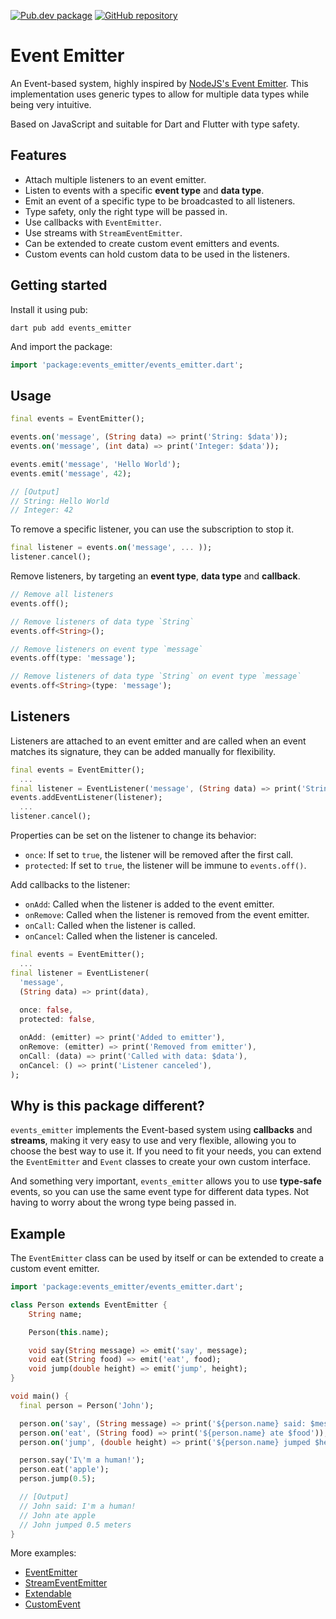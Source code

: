 [![Pub.dev package](https://img.shields.io/badge/pub.dev-events__emitter-blue)](https://pub.dev/packages/events_emitter)
[![GitHub repository](https://img.shields.io/badge/GitHub-EventEmitter--dart-blue?logo=github)](https://github.com/DrafaKiller/EventEmitter-dart)

# Event Emitter

An Event-based system, highly inspired by [NodeJS's Event Emitter](https://nodejs.org/api/events.html). This implementation uses generic types to allow for multiple data types while being very intuitive.

Based on JavaScript and suitable for Dart and Flutter with type safety.

## Features

* Attach multiple listeners to an event emitter.
* Listen to events with a specific **event type** and **data type**.
* Emit an event of a specific type to be broadcasted to all listeners.
* Type safety, only the right type will be passed in.
* Use callbacks with `EventEmitter`.
* Use streams with `StreamEventEmitter`.
* Can be extended to create custom event emitters and events.
* Custom events can hold custom data to be used in the listeners.

## Getting started

Install it using pub:
```
dart pub add events_emitter
```

And import the package:
```dart
import 'package:events_emitter/events_emitter.dart';
```

## Usage

```dart
final events = EventEmitter();

events.on('message', (String data) => print('String: $data'));
events.on('message', (int data) => print('Integer: $data'));

events.emit('message', 'Hello World');
events.emit('message', 42);

// [Output]
// String: Hello World
// Integer: 42
``` 

To remove a specific listener, you can use the subscription to stop it.
```dart
final listener = events.on('message', ... ));
listener.cancel();
```

Remove listeners, by targeting an **event type**, **data type** and **callback**.
```dart
// Remove all listeners
events.off();

// Remove listeners of data type `String`
events.off<String>();

// Remove listeners on event type `message`
events.off(type: 'message');

// Remove listeners of data type `String` on event type `message`
events.off<String>(type: 'message');
```

## Listeners

Listeners are attached to an event emitter and are called when an event matches its signature, they can be added manually for flexibility.

```dart
final events = EventEmitter();
  ...
final listener = EventListener('message', (String data) => print('String: $data'));
events.addEventListener(listener);
  ...
listener.cancel();
```

Properties can be set on the listener to change its behavior:
- `once`: If set to `true`, the listener will be removed after the first call.
- `protected`: If set to `true`, the listener will be immune to `events.off()`.

Add callbacks to the listener:
- `onAdd`: Called when the listener is added to the event emitter.
- `onRemove`: Called when the listener is removed from the event emitter.
- `onCall`: Called when the listener is called.
- `onCancel`: Called when the listener is canceled.

```dart
final events = EventEmitter();
  ...
final listener = EventListener(
  'message',
  (String data) => print(data),
  
  once: false,
  protected: false,

  onAdd: (emitter) => print('Added to emitter'),
  onRemove: (emitter) => print('Removed from emitter'),
  onCall: (data) => print('Called with data: $data'),
  onCancel: () => print('Listener canceled'),
);
```

## Why is this package different?

`events_emitter` implements the Event-based system using **callbacks** and **streams**, making it very easy to use and very flexible, allowing you to choose the best way to use it. If you need to fit your needs, you can extend the `EventEmitter` and `Event` classes to create your own custom interface.

And something very important, `events_emitter` allows you to use **type-safe** events, so you can use the same event type for different data types. Not having to worry about the wrong type being passed in.

## Example

The `EventEmitter` class can be used by itself or can be extended to create a custom event emitter.

```dart
import 'package:events_emitter/events_emitter.dart';

class Person extends EventEmitter {
    String name;

    Person(this.name);

    void say(String message) => emit('say', message);
    void eat(String food) => emit('eat', food);
    void jump(double height) => emit('jump', height);
}

void main() {
  final person = Person('John');

  person.on('say', (String message) => print('${person.name} said: $message'));
  person.on('eat', (String food) => print('${person.name} ate $food'));
  person.on('jump', (double height) => print('${person.name} jumped $height meters'));

  person.say('I\'m a human!');
  person.eat('apple');
  person.jump(0.5);

  // [Output]
  // John said: I'm a human!
  // John ate apple
  // John jumped 0.5 meters
}
```

More examples:
* [EventEmitter](https://github.com/DrafaKiller/EventEmitter-dart/blob/main/example/lib/main.dart)
* [StreamEventEmitter](https://github.com/DrafaKiller/EventEmitter-dart/blob/main/example/lib/event_emitter_stream.dart)
* [Extendable](https://github.com/DrafaKiller/EventEmitter-dart/blob/main/example/lib/extendable.dart)
* [CustomEvent](https://github.com/DrafaKiller/EventEmitter-dart/blob/main/example/lib/custom_event.dart)